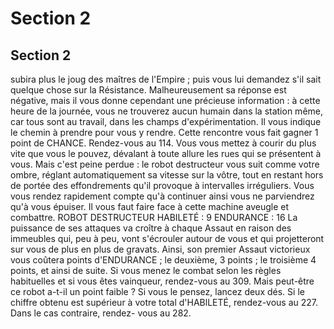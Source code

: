 # Section 2

## Section 2

subira plus le joug des maîtres de l'Empire ; puis vous lui
demandez
s'il
sait
quelque
chose
sur
la
Résistance.
Malheureusement sa réponse est négative, mais il vous donne
cependant une précieuse information : à cette heure de la
journée, vous ne trouverez aucun humain dans la station même,
car tous sont au travail, dans les champs d'expérimentation. Il
vous indique le chemin à prendre pour vous y rendre. Cette
rencontre vous fait gagner 1 point de CHANCE. Rendez-vous au
114.
Vous vous mettez à courir du plus vite que vous le pouvez,
dévalant à toute allure les rues qui se présentent à vous. Mais
c'est peine perdue : le robot destructeur vous suit comme votre
ombre, réglant automatiquement sa vitesse sur la vôtre, tout en
restant hors de portée des effondrements qu'il provoque à
intervalles irréguliers. Vous vous rendez rapidement compte qu'à
continuer ainsi vous ne parviendrez qu'à vous épuiser. Il vous
faut faire face à cette machine aveugle et combattre.
ROBOT DESTRUCTEUR HABILETÉ : 9 ENDURANCE : 16
La puissance de ses attaques va croître à chaque Assaut en raison
des immeubles qui, peu à peu, vont s'écrouler autour de vous et
qui projetteront sur vous de plus en plus de gravats. Ainsi, son
premier
Assaut
victorieux
vous
coûtera
points
d'ENDURANCE ; le deuxième, 3 points ; le troisième 4 points,
et ainsi de suite. Si vous menez le combat selon les règles
habituelles et si vous êtes vainqueur, rendez-vous au 309. Mais
peut-être ce robot a-t-il un point faible ? Si vous le pensez, lancez
deux dés. Si le chiffre obtenu est supérieur à votre total
d'HABlLETÉ, rendez-vous au 227. Dans le cas contraire, rendez-
vous au 282.